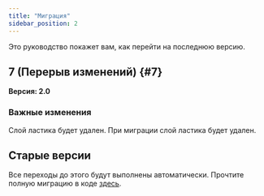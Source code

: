 ```yaml
---
title: "Миграция"
sidebar_position: 2
---
```


Это руководство покажет вам, как перейти на последнюю версию.

## 7 (Перерыв изменений) {#7}

**Версия: 2.0**

### Важные изменения

Слой ластика будет удален. При миграции слой ластика будет удален.

## Старые версии

Все переходы до этого будут выполнены автоматически. Прочтите полную миграцию в коде [здесь](https://github.com/LinwoodDev/Butterfly/blob/95825da4ebbf9ded392c863da577666dbcdda45c/app/lib/models/converter.dart#L17).
